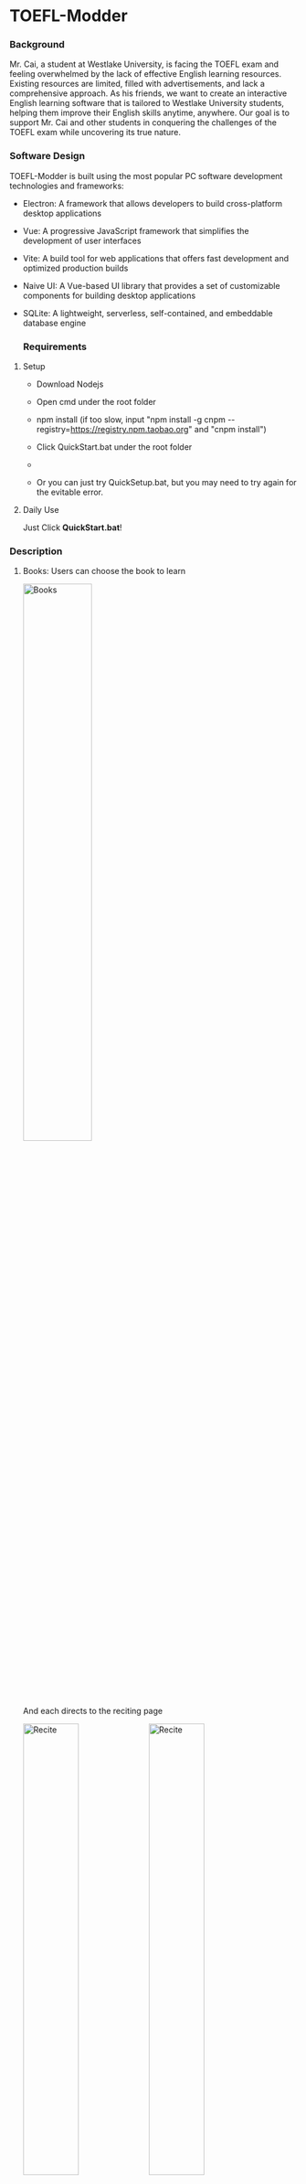 # TOEFL-Modder

### Background

Mr. Cai, a student at Westlake University, is facing the TOEFL exam and feeling overwhelmed by the lack of effective English learning resources. Existing resources are limited, filled with advertisements, and lack a comprehensive approach. As his friends, we want to create an interactive English learning software that is tailored to Westlake University students, helping them improve their English skills anytime, anywhere. Our goal is to support Mr. Cai and other students in conquering the challenges of the TOEFL exam while uncovering its true nature.

### Software Design 
TOEFL-Modder is built using the most popular PC software development technologies and frameworks:
- Electron: A framework that allows developers to build cross-platform desktop applications
- Vue: A progressive JavaScript framework that simplifies the development of user interfaces
- Vite: A build tool for web applications that offers fast development and optimized production builds
- Naive UI: A Vue-based UI library that provides a set of customizable components for building desktop applications
- SQLite: A lightweight, serverless, self-contained, and embeddable database engine

  ### Requirements
1. Setup
   - Download Nodejs
   - Open cmd under the root folder
   - npm install (if too slow, input "npm install -g cnpm --registry=https://registry.npm.taobao.org" and "cnpm install")
   - Click QuickStart.bat under the root folder
   - 

   - Or you can just try QuickSetup.bat, but you may need to try again for the evitable error.
2. Daily Use
   
   Just Click **QuickStart.bat**!
   
### Description
1. Books: Users can choose the book to learn
   
   <img src = "https://github.com/Tesla-SHT/TOEFL-Modder/assets/109467147/c21dcea2-adfb-428a-8d69-9c9545af3301" alt = "Books" width="50%">
   
   And each directs to the reciting page
   
   <img src = "https://github.com/Tesla-SHT/TOEFL-Modder/assets/109467147/a9523f50-4549-4069-a6a4-790c2cc0c51f" alt = "Recite" width="45%" >
   <img src = "https://github.com/Tesla-SHT/TOEFL-Modder/assets/109467147/fc24784d-66a2-4bbc-ad82-9627aa28211c" alt = "Recite" width="45%">

2. Progress: Display the learning data and some analysis:

   <img src = "https://github.com/Tesla-SHT/TOEFL-Modder/assets/109467147/fe099637-a86f-44af-984a-21d7089d93e6" alt = "Progress" width="50%">

   Collection button will direct to the collected word list

   <img src = "https://github.com/Tesla-SHT/TOEFL-Modder/assets/109467147/139da18b-b911-44eb-a3b0-0c558e61c369" alt = "Collection" width="45%" >
   <img src = "https://github.com/Tesla-SHT/TOEFL-Modder/assets/109467147/b6773d54-5f4b-4651-ba72-b3d649101e37" alt = "Collection" width="45%">

3. Setting: Divided into two parts: Study and General

   <img src = "https://github.com/Tesla-SHT/TOEFL-Modder/assets/109467147/c2f61d95-5411-427a-8216-ce5bf70f74c2" alt = "Seting" width="50%">

4. About: Basic information about our software

   <img src = "https://github.com/Tesla-SHT/TOEFL-Modder/assets/109467147/9a8d01e1-7b3d-4efd-a3b0-f1522ef61d3c" alt = "About" width="50%">


### Weekly Journal
[Link to our journal in Notion](https://www.notion.so/77f99992c04b4985bba37d818bcd17b7?v=5ca4aee77cf440c0b3d5acf09f4c8a8a)

### Tips
1. How can users upload their own dictionaries?
2. What is our future plan for the database?
3. Any comment or advice? Feel free to contact us!
